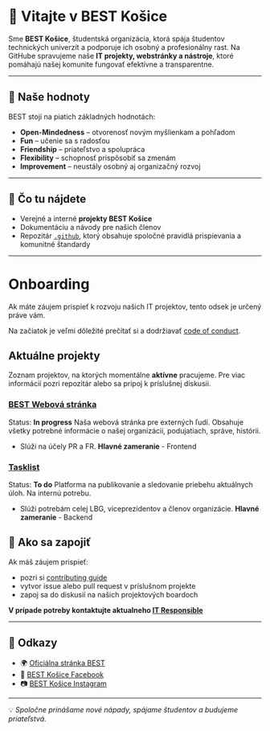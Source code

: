 # 👋 Vitajte v BEST Košice

Sme **BEST Košice**, študentská organizácia, ktorá spája študentov technických univerzít a podporuje ich osobný a profesionálny rast.
Na GitHube spravujeme naše **IT projekty, webstránky a nástroje**, ktoré pomáhajú našej komunite fungovať efektívne a transparentne.

---

## 🌟 Naše hodnoty

BEST stojí na piatich základných hodnotách:

* **Open-Mindedness** – otvorenosť novým myšlienkam a pohľadom
* **Fun** – učenie sa s radosťou
* **Friendship** – priateľstvo a spolupráca
* **Flexibility** – schopnosť prispôsobiť sa zmenám
* **Improvement** – neustály osobný aj organizačný rozvoj

---

## 📂 Čo tu nájdete

* Verejné a interné **projekty BEST Košice**
* Dokumentáciu a návody pre našich členov
* Repozitár [`.github`](https://github.com/BEST-Kosice/.github), ktorý obsahuje spoločné pravidlá prispievania a komunitné štandardy

---
# Onboarding

Ak máte záujem prispieť k rozvoju našich IT projektov, tento odsek je určený práve vám.

Na začiatok je veľmi dôležité prečítať si a dodržiavať [code of conduct](../CODE_OF_CONDUCT.md).

## Aktuálne projekty
Zoznam projektov, na ktorých momentálne **aktívne** pracujeme. Pre viac informácií pozri repozitár alebo sa pripoj k príslušnej diskusii.

### [BEST Webová stránka](https://github.com/BEST-Kosice/best-website)
Status: **In progress**
Naša webová stránka pre externých ľudí. Obsahuje všetky potrebné informácie o našej organizácii, podujatiach, správe, histórii.
- Slúži na účely PR a FR.
**Hlavné zameranie** - Frontend

### [Tasklist](https://github.com/BEST-Kosice/tasklist)
Status: **To do**
Platforma na publikovanie a sledovanie priebehu aktuálnych úloh. Na internú potrebu.
- Slúži potrebám celej LBG, viceprezidentov a členov organizácie.
**Hlavné zameranie** - Backend

## 🙌 Ako sa zapojiť

Ak máš záujem prispieť:

* pozri si [contributing guide](../CONTRIBUTING.md)
* vytvor issue alebo pull request v príslušnom projekte
* zapoj sa do diskusií na našich projektových boardoch

**V prípade potreby kontaktujte aktualneho [IT Responsible](https://github.com/kitnew)**

---

## 🔗 Odkazy

* 🌍 [Oficiálna stránka BEST](https://www.best.eu.org)
* 📘 [BEST Košice Facebook](https://facebook.com/BESTKosice)
* 📷 [BEST Košice Instagram](https://instagram.com/BESTKosice)

---

💡 *Spoločne prinášame nové nápady, spájame študentov a budujeme priateľstvá.*
